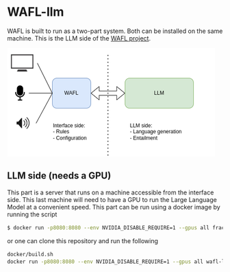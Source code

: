# WAFL-llm 

WAFL is built to run as a two-part system.
Both can be installed on the same machine.
This is the LLM side of the [WAFL project](https://github.com/fractalego/wafl).

![The two parts of WAFL](images/two-parts.png)


## LLM side (needs a GPU)

This part is a server that runs on a machine accessible from the interface side.
This last machine will need to have a GPU to run the Large Language Model at a convenient speed.
This part can be run using a docker image by running the script

```bash
$ docker run -p8080:8080 --env NVIDIA_DISABLE_REQUIRE=1 --gpus all fractalego/wafl-llm:latest
```

or one can clone this repository and run the following

```bash
docker/build.sh
docker run -p8080:8080 --env NVIDIA_DISABLE_REQUIRE=1 --gpus all wafl-llm
```

